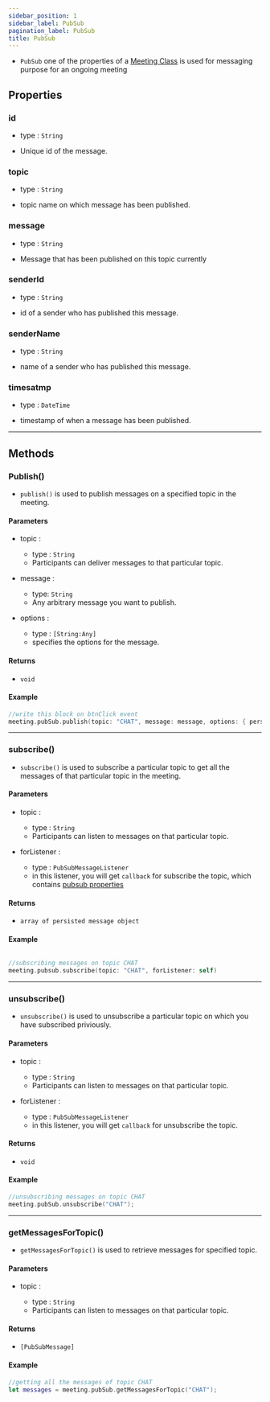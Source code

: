 ```yaml
---
sidebar_position: 1
sidebar_label: PubSub
pagination_label: PubSub
title: PubSub
---
```


- `PubSub` one of the properties of a [Meeting Class](../meeting-class/introduction.md) is used for messaging purpose for an ongoing meeting

<div class="sdk-api-ref-only-h4">

## Properties

### id

- type : `String`

- Unique id of the message.

### topic

- type : `String`

- topic name on which message has been published.

### message

- type : `String`

- Message that has been published on this topic currently

### senderId

- type : `String`

- id of a sender who has published this message.

### senderName

- type : `String`

- name of a sender who has published this message.

### timesatmp

- type : `DateTime`

- timestamp of when a message has been published.

---

## Methods

### Publish()

- `publish()` is used to publish messages on a specified topic in the meeting.

#### Parameters

- topic :

  - type : `String`
  - Participants can deliver messages to that particular topic.

- message :

  - type: `String`
  - Any arbitrary message you want to publish.

- options :
  - type : `[String:Any]`
  - specifies the options for the message.

#### Returns

- `void`

#### Example

```swift
//write this block on btnClick event
meeting.pubSub.publish(topic: "CHAT", message: message, options: { persist: true })
```

---

### subscribe()

- `subscribe()` is used to subscribe a particular topic to get all the messages of that particular topic in the meeting.

#### Parameters

- topic :

  - type : `String`
  - Participants can listen to messages on that particular topic.

- forListener :
  - type : `PubSubMessageListener`
  - in this listener, you will get `callback` for subscribe the topic, which contains [pubsub properties](#properties)

#### Returns

- `array of persisted message object`

#### Example

```swift

//subscribing messages on topic CHAT
meeting.pubsub.subscribe(topic: "CHAT", forListener: self)
```

---

### unsubscribe()

- `unsubscribe()` is used to unsubscribe a particular topic on which you have subscribed priviously.

#### Parameters

- topic :

  - type : `String`
  - Participants can listen to messages on that particular topic.

- forListener :
  - type : `PubSubMessageListener`
  - in this listener, you will get `callback` for unsubscribe the topic.

#### Returns

- `void`

#### Example

```swift
//unsubscribing messages on topic CHAT
meeting.pubSub.unsubscribe("CHAT");
```

---

### getMessagesForTopic()

- `getMessagesForTopic()` is used to retrieve messages for specified topic.

#### Parameters

- topic :

  - type : `String`
  - Participants can listen to messages on that particular topic.

#### Returns

- `[PubSubMessage]`

#### Example

```swift
//getting all the messages of topic CHAT
let messages = meeting.pubSub.getMessagesForTopic("CHAT");
```

</div>
